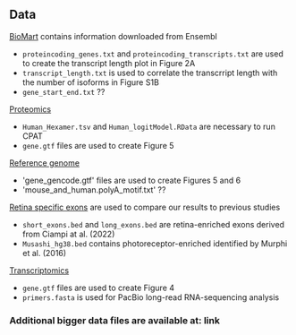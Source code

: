 ## Data

[BioMart](biomart) contains information downloaded from Ensembl
- `proteincoding_genes.txt` and `proteincoding_transcripts.txt` are used to create the transcript length plot in Figure 2A
- `transcript_length.txt` is used to correlate the transcrript length with the number of isoforms in Figure S1B
- `gene_start_end.txt` ??

[Proteomics](proteomics)
- `Human_Hexamer.tsv` and `Human_logitModel.RData` are necessary to run CPAT
- `gene.gtf` files are used to create Figure 5

[Reference genome](ref_genome)
- 'gene_gencode.gtf' files are used to create Figures 5 and 6
- 'mouse_and_human.polyA_motif.txt' ??

[Retina specific exons](retina_specific_exons) are used to compare our results to previous studies
- `short_exons.bed` and `long_exons.bed` are retina-enriched exons derived from Ciampi at al. (2022)
- `Musashi_hg38.bed` contains photoreceptor-enriched identified by Murphi et al. (2016)

[Transcriptomics](transcriptomics)
- `gene.gtf` files are used to create Figure 4
- `primers.fasta` is used for PacBio long-read RNA-sequencing analysis

### Additional bigger data files are available at: link
